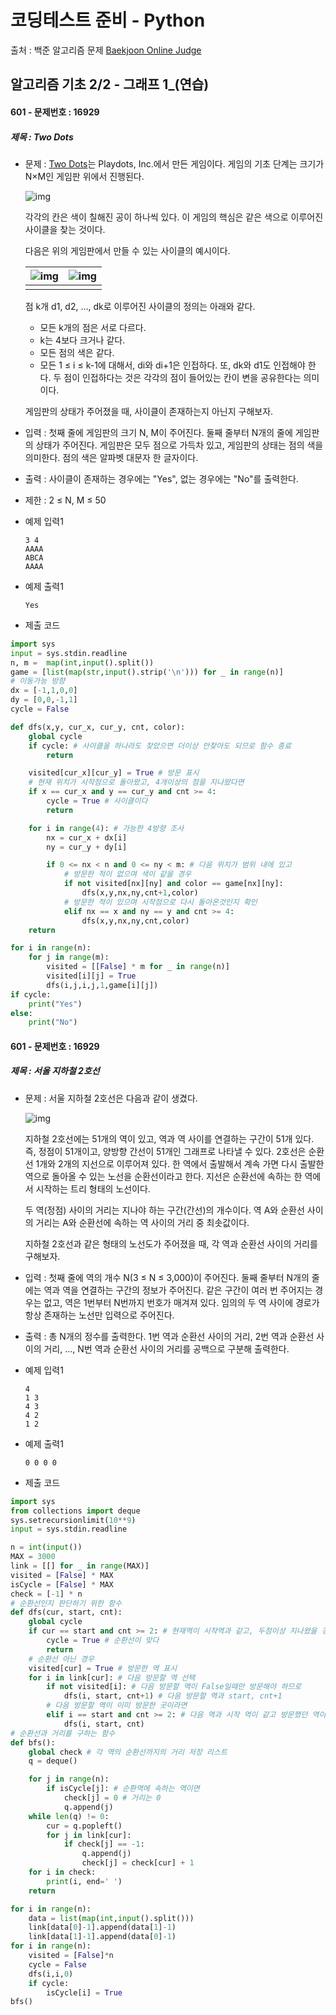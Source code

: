 # 코딩테스트 준비 - Python



출처 : 백준 알고리즘 문제 [Baekjoon Online Judge](https://www.acmicpc.net/)



## 알고리즘 기초 2/2 - 그래프 1_(연습)



#### 601 -  문제번호 : 16929

 ##### 제목 : Two Dots

- 문제 : [Two Dots](https://www.dots.co/twodots/)는 Playdots, Inc.에서 만든 게임이다. 게임의 기초 단계는 크기가 N×M인 게임판 위에서 진행된다.

  ![img](https://upload.acmicpc.net/6a0e30d5-c325-40e4-b8b2-e5878b8dbc49/-/preview/)

  각각의 칸은 색이 칠해진 공이 하나씩 있다. 이 게임의 핵심은 같은 색으로 이루어진 사이클을 찾는 것이다.

  다음은 위의 게임판에서 만들 수 있는 사이클의 예시이다.

  | ![img](https://upload.acmicpc.net/33712230-43d5-45f7-8b2d-dcb21b9c602c/-/preview/) | ![img](https://upload.acmicpc.net/93730ab5-3ecf-4553-a411-50c22aa1e413/-/preview/) |
  | ------------------------------------------------------------ | ------------------------------------------------------------ |
  |                                                              |                                                              |

  점 k개 d1, d2, ..., dk로 이루어진 사이클의 정의는 아래와 같다.

  - 모든 k개의 점은 서로 다르다. 
  - k는 4보다 크거나 같다.
  - 모든 점의 색은 같다.
  - 모든 1 ≤ i ≤ k-1에 대해서, di와 di+1은 인접하다. 또, dk와 d1도 인접해야 한다. 두 점이 인접하다는 것은 각각의 점이 들어있는 칸이 변을 공유한다는 의미이다.

  게임판의 상태가 주어졌을 때, 사이클이 존재하는지 아닌지 구해보자.

- 입력 : 첫째 줄에 게임판의 크기 N, M이 주어진다. 둘째 줄부터 N개의 줄에 게임판의 상태가 주어진다. 게임판은 모두 점으로 가득차 있고, 게임판의 상태는 점의 색을 의미한다. 점의 색은 알파벳 대문자 한 글자이다.

- 출력 : 사이클이 존재하는 경우에는 "Yes", 없는 경우에는 "No"를 출력한다.

- 제한 : 2 ≤ N, M ≤ 50

- 예제 입력1

  ```
  3 4
  AAAA
  ABCA
  AAAA
  ```

- 예제 출력1

  ```
  Yes
  ```

- 제출 코드

```python
import sys
input = sys.stdin.readline
n, m =  map(int,input().split())
game = [list(map(str,input().strip('\n'))) for _ in range(n)]
# 이동가능 방향
dx = [-1,1,0,0] 
dy = [0,0,-1,1]
cycle = False

def dfs(x,y, cur_x, cur_y, cnt, color):
    global cycle
    if cycle: # 사이클을 하나라도 찾았으면 더이상 안찾아도 되므로 함수 종료
        return

    visited[cur_x][cur_y] = True # 방문 표시
    # 현재 위치가 시작점으로 돌아왔고, 4개이상의 점을 지나왔다면
    if x == cur_x and y == cur_y and cnt >= 4:
        cycle = True # 사이클이다
        return

    for i in range(4): # 가능한 4방향 조사
        nx = cur_x + dx[i]
        ny = cur_y + dy[i]

        if 0 <= nx < n and 0 <= ny < m: # 다음 위치가 범위 내에 있고
            # 방문한 적이 없으며 색이 같을 경우
            if not visited[nx][ny] and color == game[nx][ny]:
                dfs(x,y,nx,ny,cnt+1,color)
            # 방문한 적이 있으며 시작점으로 다시 돌아온것인지 확인
            elif nx == x and ny == y and cnt >= 4:
                dfs(x,y,nx,ny,cnt,color)
    return

for i in range(n):
    for j in range(m):
        visited = [[False] * m for _ in range(n)]
        visited[i][j] = True
        dfs(i,j,i,j,1,game[i][j])
if cycle:
    print("Yes")
else:
    print("No")

```



#### 601 -  문제번호 : 16929

 ##### 제목 : 서울 지하철 2호선

- 문제 : 서울 지하철 2호선은 다음과 같이 생겼다.

  ![img](https://upload.acmicpc.net/c7f4e70a-f1d0-4f11-8eb1-91a3baedc002/-/preview/)

  지하철 2호선에는 51개의 역이 있고, 역과 역 사이를 연결하는 구간이 51개 있다. 즉, 정점이 51개이고, 양방향 간선이 51개인 그래프로 나타낼 수 있다. 2호선은 순환선 1개와 2개의 지선으로 이루어져 있다. 한 역에서 출발해서 계속 가면 다시 출발한 역으로 돌아올 수 있는 노선을 순환선이라고 한다. 지선은 순환선에 속하는 한 역에서 시작하는 트리 형태의 노선이다.

  두 역(정점) 사이의 거리는 지나야 하는 구간(간선)의 개수이다. 역 A와 순환선 사이의 거리는 A와 순환선에 속하는 역 사이의 거리 중 최솟값이다.

  지하철 2호선과 같은 형태의 노선도가 주어졌을 때, 각 역과 순환선 사이의 거리를 구해보자.

- 입력 : 첫째 줄에 역의 개수 N(3 ≤ N ≤ 3,000)이 주어진다. 둘째 줄부터 N개의 줄에는 역과 역을 연결하는 구간의 정보가 주어진다. 같은 구간이 여러 번 주어지는 경우는 없고, 역은 1번부터 N번까지 번호가 매겨져 있다. 임의의 두 역 사이에 경로가 항상 존재하는 노선만 입력으로 주어진다.

- 출력 : 총 N개의 정수를 출력한다. 1번 역과 순환선 사이의 거리, 2번 역과 순환선 사이의 거리, ..., N번 역과 순환선 사이의 거리를 공백으로 구분해 출력한다.

- 예제 입력1

  ```
  4
  1 3
  4 3
  4 2
  1 2
  ```

- 예제 출력1

  ```
  0 0 0 0
  ```

- 제출 코드

```python
import sys
from collections import deque
sys.setrecursionlimit(10**9)
input = sys.stdin.readline

n = int(input())
MAX = 3000
link = [[] for _ in range(MAX)]
visited = [False] * MAX
isCycle = [False] * MAX
check = [-1] * n
# 순환선인지 판단하기 위한 함수
def dfs(cur, start, cnt):
    global cycle
    if cur == start and cnt >= 2: # 현재역이 시작역과 같고, 두점이상 지나왔을 경우
        cycle = True # 순환선이 맞다
        return
	# 순환선 아닌 경우
    visited[cur] = True # 방문한 역 표시
    for i in link[cur]: # 다음 방문할 역 선택
        if not visited[i]: # 다음 방문할 역이 False일때만 방문해야 하므로
            dfs(i, start, cnt+1) # 다음 방문할 역과 start, cnt+1
        # 다음 방문할 역이 이미 방문한 곳이라면    
        elif i == start and cnt >= 2: # 다음 역과 시작 역이 같고 방문했던 역이 2곳 이상인 경우
            dfs(i, start, cnt)
# 순환선과 거리를 구하는 함수
def bfs():
    global check # 각 역의 순환선까지의 거리 저장 리스트
    q = deque()

    for j in range(n):
        if isCycle[j]: # 순환역에 속하는 역이면
            check[j] = 0 # 거리는 0
            q.append(j)
    while len(q) != 0: 
        cur = q.popleft()
        for j in link[cur]:
            if check[j] == -1:
                q.append(j)
                check[j] = check[cur] + 1
    for i in check:
        print(i, end=' ')
    return

for i in range(n):
    data = list(map(int,input().split()))
    link[data[0]-1].append(data[1]-1)
    link[data[1]-1].append(data[0]-1)
for i in range(n):
    visited = [False]*n
    cycle = False
    dfs(i,i,0)
    if cycle:
        isCycle[i] = True
bfs()
```

